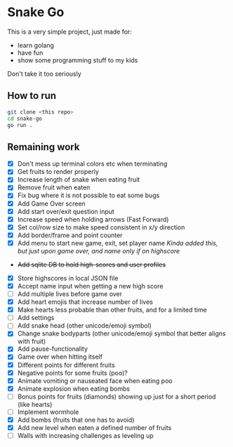 # Snake Go

This is a very simple project, just made for:

- learn golang
- have fun
- show some programming stuff to my kids

Don't take it too seriously

## How to run

```bash
git clone <this repo>
cd snake-go
go run .
```

## Remaining work

- [x] Don't mess up terminal colors etc when terminating
- [x] Get fruits to render properly
- [x] Increase length of snake when eating fruit
- [x] Remove fruit when eaten
- [x] Fix bug where it is not possible to eat some bugs
- [x] Add Game Over screen
- [x] Add start over/exit question input
- [x] Increase speed when holding arrows (Fast Forward)
- [x] Set col/row size to make speed consistent in x/y direction
- [x] Add border/frame and point counter
- [x] Add menu to start new game, exit, set player name
      _Kinda added this, but just upon game over, and name only if on highscore_
- ~~Add sqlite DB to hold high-scores and user profiles~~
- [x] Store highscores in local JSON file
- [x] Accept name input when getting a new high score
- [ ] Add multiple lives before game over
- [x] Add heart emojis that increase number of lives
- [x] Make hearts less probable than other fruits, and for a limited time
- [ ] Add settings
- [ ] Add snake head (other unicode/emoji symbol)
- [x] Change snake bodyparts (other unicode/emoji symbol that better aligns with fruit)
- [x] Add pause-functionality
- [x] Game over when hitting itself
- [x] Different points for different fruits
- [x] Negative points for some fruits (poo)?
- [x] Animate vomiting or nauseated face when eating poo
- [x] Animate explosion when eating bombs
- [ ] Bonus points for fruits (diamonds) showing up just for a short period (like hearts)
- [ ] Implement wormhole
- [x] Add bombs (fruits that one has to avoid)
- [x] Add new level when eaten a defined number of fruits
- [ ] Walls with increasing challenges as leveling up